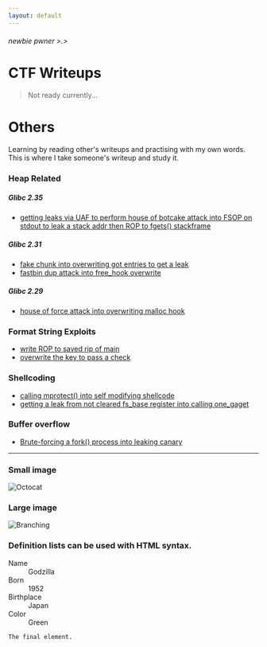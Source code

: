 ```yaml
---
layout: default
---
```

###### newbie pwner >.>

# CTF Writeups

> Not ready currently...


# Others

Learning by reading other's writeups and practising with my own words. This is where I take someone's writeup and study it. 


### Heap Related
##### Glibc 2.35
*  [getting leaks via UAF to perform house of botcake attack into FSOP on stdout to leak a stack addr then ROP to fgets() stackframe](../../../../../tokyoking/ctf/tree/main/heap/otherbins/ImaginaryCTF23/mailman/README.md)
  
##### Glibc 2.31
*   [fake chunk into overwriting got entries to get a leak](../../../../../tokyoking/ctf/tree/main/heap/tcache/BACKDOOR23/Konsolidator)
*   [fastbin dup attack into free_hook overwrite](../../../../../tokyoking/ctf/tree/main/heap/otherbins/JUSTCTF22/pwn_notes/)   
    
##### Glibc 2.29
*   [house of force attack into overwriting malloc hook](../../../../../tokyoking/ctf/tree/main/heap/otherbins/SUNSHINECTF23/House_of_Sus)

### Format String Exploits
*   [write ROP to saved rip of main](../../../../../tokyoking/ctf/tree/main/format_string/BACKDOOR23/Baby_formatter)
*   [overwrite the key to pass a check](../../../../../tokyoking/ctf/tree/main/format_string/BlueHensCTF24/)
  
### Shellcoding
*   [calling mprotect() into self modifying shellcode](../../../../../tokyoking/ctf/tree/main/shellcode/HKCERTCTF24/shellcode_runner3/)
*   [getting a leak from not cleared fs_base register into calling one_gaget](../../../../../tokyoking/ctf/tree/main/shellcode/HKCERTCTF24/shellcode_runner3(revenge)/)
  
### Buffer overflow
*   [Brute-forcing a fork() process into leaking canary](../../../../../tokyoking/ctf/tree/main/buffer_overflow/UTCCTF24)

* * *

### Small image

![Octocat](https://github.githubassets.com/images/icons/emoji/octocat.png)

### Large image

![Branching](https://guides.github.com/activities/hello-world/branching.png)


### Definition lists can be used with HTML syntax.

<dl>
<dt>Name</dt>
<dd>Godzilla</dd>
<dt>Born</dt>
<dd>1952</dd>
<dt>Birthplace</dt>
<dd>Japan</dd>
<dt>Color</dt>
<dd>Green</dd>
</dl>

```
The final element.
```
